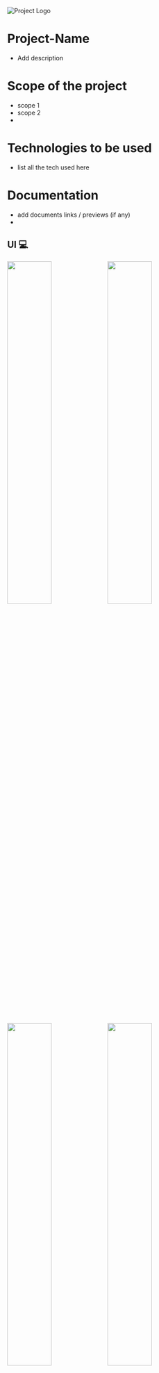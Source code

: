 ![Project Logo]()

# Project-Name
 - Add description


# Scope of the project
- scope 1
- scope 2
- 
# Technologies to be used
- list all the tech used here

# Documentation
- add documents links / previews (if any)
- 
## UI 💻
<img src="https://user-images.githubusercontent.com/48133426/102998463-32157f00-454d-11eb-88ac-d9d68edc0600.png" width="45%"></img> <img src="https://user-images.githubusercontent.com/48133426/102998469-3346ac00-454d-11eb-8ceb-e812f8f76673.png" width="45%"></img> <img src="https://user-images.githubusercontent.com/48133426/102998471-33df4280-454d-11eb-991f-d92c0fd88567.png" width="45%"></img> <img src="https://user-images.githubusercontent.com/48133426/102998472-3477d900-454d-11eb-82c8-252da2924b82.png" width="45%"></img> <img src="https://user-images.githubusercontent.com/48133426/102998476-35a90600-454d-11eb-881b-af6b668c2fa3.png" width="45%"></img> <img src="https://user-images.githubusercontent.com/48133426/102998477-36419c80-454d-11eb-8e1a-b3dede5b88b2.png" width="45%"></img> <img src="https://user-images.githubusercontent.com/48133426/102998479-36da3300-454d-11eb-803d-c87adbdae102.png" width="45%"></img> <img src="https://user-images.githubusercontent.com/48133426/102998481-3772c980-454d-11eb-9298-b32781585f89.png" width="45%"></img> <img src="https://user-images.githubusercontent.com/48133426/102998482-380b6000-454d-11eb-8eb6-c95668d75d1e.png" width="45%"></img> <img src="https://user-images.githubusercontent.com/48133426/102998484-393c8d00-454d-11eb-81b1-0d880623fd33.png" width="45%"></img> 


---------

```javascript

if (youEnjoyed) {
    starThisRepository();
}

```

-----------

## Thank You
- Author : [Nevil Parmar](https://nevilparmar.me)
